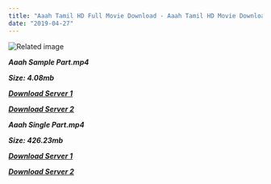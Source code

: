 ```yaml
---
title: "Aaah Tamil HD Full Movie Download - Aaah Tamil HD Movie Download"
date: "2019-04-27"
---
```


![Related image](https://upload.wikimedia.org/wikipedia/en/thumb/1/12/Aaaah_2014.jpg/220px-Aaaah_2014.jpg)

**_Aaah Sample Part.mp4_**

**_Size: 4.08mb_**

**_[Download Server 1](http://dl2.tamilsrcg.xyz/load/2014/Aaah/Aaah{2c088f659142c0283fde3b45bf50b63be20aae7f704a2f0bf67686df6392cb2e}202014{2c088f659142c0283fde3b45bf50b63be20aae7f704a2f0bf67686df6392cb2e}20MSK{2c088f659142c0283fde3b45bf50b63be20aae7f704a2f0bf67686df6392cb2e}20DVDRIP{2c088f659142c0283fde3b45bf50b63be20aae7f704a2f0bf67686df6392cb2e}20HD{2c088f659142c0283fde3b45bf50b63be20aae7f704a2f0bf67686df6392cb2e}20Sample.mp4)_**

**_[Download Server 2](http://dl2.tamilsrcg.xyz/load/2014/Aaah/Aaah{2c088f659142c0283fde3b45bf50b63be20aae7f704a2f0bf67686df6392cb2e}202014{2c088f659142c0283fde3b45bf50b63be20aae7f704a2f0bf67686df6392cb2e}20MSK{2c088f659142c0283fde3b45bf50b63be20aae7f704a2f0bf67686df6392cb2e}20DVDRIP{2c088f659142c0283fde3b45bf50b63be20aae7f704a2f0bf67686df6392cb2e}20HD{2c088f659142c0283fde3b45bf50b63be20aae7f704a2f0bf67686df6392cb2e}20Sample.mp4)_**

**_Aaah Single Part.mp4_**

**_Size: 426.23mb_**

**_[Download Server 1](http://dl2.tamilsrcg.xyz/load/2014/Aaah/Aaah{2c088f659142c0283fde3b45bf50b63be20aae7f704a2f0bf67686df6392cb2e}202014{2c088f659142c0283fde3b45bf50b63be20aae7f704a2f0bf67686df6392cb2e}20MSK{2c088f659142c0283fde3b45bf50b63be20aae7f704a2f0bf67686df6392cb2e}20DVDRIP{2c088f659142c0283fde3b45bf50b63be20aae7f704a2f0bf67686df6392cb2e}20HD.mp4)_**

**_[Download Server 2](http://dl2.tamilsrcg.xyz/load/2014/Aaah/Aaah{2c088f659142c0283fde3b45bf50b63be20aae7f704a2f0bf67686df6392cb2e}202014{2c088f659142c0283fde3b45bf50b63be20aae7f704a2f0bf67686df6392cb2e}20MSK{2c088f659142c0283fde3b45bf50b63be20aae7f704a2f0bf67686df6392cb2e}20DVDRIP{2c088f659142c0283fde3b45bf50b63be20aae7f704a2f0bf67686df6392cb2e}20HD.mp4)_**
